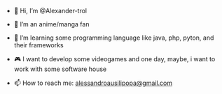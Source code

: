 - 👋 Hi, I’m @Alexander-trol
- 👀 I’m an anime/manga fan
- 🌱 I’m learning some programming language like java, php, pyton, and their frameworks
- 🎮 I want to develop some videogames and one day, maybe, i want to work with some software house

- 📫 How to reach me: alessandroausilipopa@gmail.com
<!---
Alexander-trol/Alexander-trol is a ✨ special ✨ repository because its `README.md` (this file) appears on your GitHub profile.
You can click the Preview link to take a look at your changes.
--->
